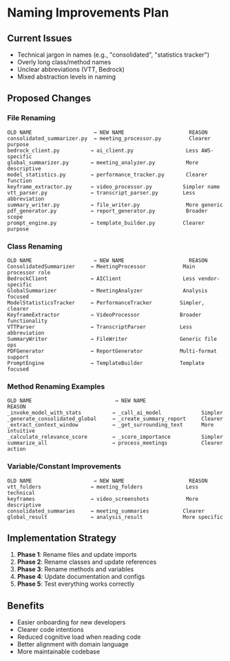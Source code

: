 # Naming Improvements Plan

## Current Issues
- Technical jargon in names (e.g., "consolidated", "statistics tracker")
- Overly long class/method names
- Unclear abbreviations (VTT, Bedrock)
- Mixed abstraction levels in naming

## Proposed Changes

### File Renaming
```
OLD NAME                    → NEW NAME                     REASON
consolidated_summarizer.py  → meeting_processor.py         Clearer purpose
bedrock_client.py          → ai_client.py                 Less AWS-specific
global_summarizer.py       → meeting_analyzer.py          More descriptive
model_statistics.py        → performance_tracker.py       Clearer function
keyframe_extractor.py      → video_processor.py          Simpler name
vtt_parser.py              → transcript_parser.py        Less abbreviation
summary_writer.py          → file_writer.py               More generic
pdf_generator.py           → report_generator.py          Broader scope
prompt_engine.py           → template_builder.py         Clearer purpose
```

### Class Renaming
```
OLD NAME                    → NEW NAME                     REASON
ConsolidatedSummarizer     → MeetingProcessor            Main processor role
BedrockClient              → AIClient                    Less vendor-specific
GlobalSummarizer           → MeetingAnalyzer             Analysis focused
ModelStatisticsTracker     → PerformanceTracker         Simpler, clearer
KeyframeExtractor          → VideoProcessor             Broader functionality
VTTParser                  → TranscriptParser           Less abbreviation
SummaryWriter              → FileWriter                 Generic file ops
PDFGenerator               → ReportGenerator            Multi-format support
PromptEngine               → TemplateBuilder            Template focused
```

### Method Renaming Examples
```
OLD NAME                           → NEW NAME                    REASON
_invoke_model_with_stats          → _call_ai_model             Simpler
_generate_consolidated_global     → _create_summary_report     Clearer
_extract_context_window           → _get_surrounding_text      More intuitive
_calculate_relevance_score        → _score_importance          Simpler
summarize_all                     → process_meetings           Clearer action
```

### Variable/Constant Improvements
```
OLD NAME                    → NEW NAME                     REASON
vtt_folders                → meeting_folders              Less technical
keyframes                  → video_screenshots            More descriptive
consolidated_summaries     → meeting_summaries           Clearer
global_result              → analysis_result             More specific
```

## Implementation Strategy

1. **Phase 1**: Rename files and update imports
2. **Phase 2**: Rename classes and update references  
3. **Phase 3**: Rename methods and variables
4. **Phase 4**: Update documentation and configs
5. **Phase 5**: Test everything works correctly

## Benefits
- Easier onboarding for new developers
- Clearer code intentions
- Reduced cognitive load when reading code
- Better alignment with domain language
- More maintainable codebase
